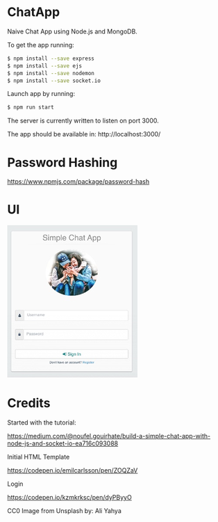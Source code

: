 # ChatApp
Naive Chat App using Node.js and MongoDB.

To get the app running:
```bash
$ npm install --save express
$ npm install --save ejs
$ npm install --save nodemon
$ npm install --save socket.io
```

Launch app by running:
```bash
$ npm run start
```

The server is currently written to listen on port 3000.

The app should be available in:
http://localhost:3000/

# Password Hashing
https://www.npmjs.com/package/password-hash

# UI
![Login page](https://github.com/shirleythomas/ChatApp/blob/master/screenshot/login.jpg)


# Credits
Started with the tutorial:

https://medium.com/@noufel.gouirhate/build-a-simple-chat-app-with-node-js-and-socket-io-ea716c093088

Initial HTML Template

https://codepen.io/emilcarlsson/pen/ZOQZaV

Login

https://codepen.io/kzmkrksc/pen/dyPByyO

CC0 Image from Unsplash by:
Ali Yahya
